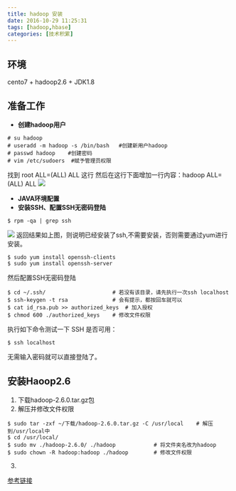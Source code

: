 ```yaml
---
title: hadoop 安装
date: 2016-10-29 11:25:31
tags: [hadoop,hbase]
categories: [技术积累]
---
```


## **环境**
cento7 + hadoop2.6 + JDK1.8
## **准备工作**
- **创建hadoop用户**
``` shell
# su hadoop
# useradd -m hadoop -s /bin/bash   #创建新用户hadoop
# passwd hadoop    #创建密码
# vim /etc/sudoers  #赋予管理员权限
```
 找到 root ALL=(ALL) ALL 这行
 然后在这行下面增加一行内容：hadoop ALL=(ALL) ALL
![](http://oflrm5g9z.bkt.clouddn.com/Image%201.png)
- **JAVA环境配置**
- **安装SSH、配置SSH无密码登陆**
``` shell
$ rpm -qa | grep ssh
```
![](http://oflrm5g9z.bkt.clouddn.com/Image%202.png)
返回结果如上图，则说明已经安装了ssh,不需要安装，否则需要通过yum进行安装。
```  shell
$ sudo yum install openssh-clients
$ sudo yum install openssh-server
```
然后配置SSH无密码登陆
``` shell
$ cd ~/.ssh/                     # 若没有该目录，请先执行一次ssh localhost
$ ssh-keygen -t rsa              # 会有提示，都按回车就可以
$ cat id_rsa.pub >> authorized_keys  # 加入授权
$ chmod 600 ./authorized_keys    # 修改文件权限
```
执行如下命令测试一下 SSH 是否可用：
``` shell
$ ssh localhost
```
无需输入密码就可以直接登陆了。

## **安装Haoop2.6**
1. 下载hadoop-2.6.0.tar.gz包
2. 解压并修改文件权限
``` shell
$ sudo tar -zxf ~/下载/hadoop-2.6.0.tar.gz -C /usr/local    # 解压到/usr/local中
$ cd /usr/local/
$ sudo mv ./hadoop-2.6.0/ ./hadoop            # 将文件夹名改为hadoop
$ sudo chown -R hadoop:hadoop ./hadoop        # 修改文件权限
```
3. 
[参考链接](http://www.powerxing.com/install-hadoop-in-centos/)

